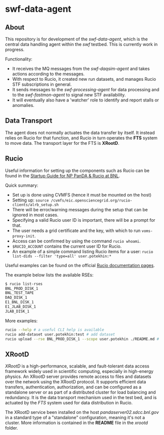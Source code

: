 # swf-data-agent

## About

This repository is for development of the _swf-data-agent_, which is 
the central data handling agent within the _swf_ testbed. This is currently
work in progress.

Functionality:
*  It receives the MQ messages from the _swf-daqsim-agent_ and takes actions
according to the messages.
* With respect to Rucio, it created new run datasets,
and manages Rucio STF subscriptions in general.
* It sends messages to the _swf-processing-agent_ for data processing and
to the _swf-fastmon-agent_ to signal new STF availability.
* It will eventually also have a 'watcher' role to identify and report stalls or anomalies.

## Data Transport

The agent does not normally actuates the data transfer by itself. It instead
relies on Rucio for that function, and Rucio in turn operates the **FTS** system
to move data. The transport layer for the FTS is **XRootD**.

## Rucio

Useful information for setting up the components such as Rucio can be found in the
[Startup Guide for NP PanDA & Rucio at BNL](https://docs.google.com/document/d/1zxtpDb44yNmd3qMW6CS7bXCtqZk-li2gPwIwnBfMNNI/edit?tab=t.0).

Quick summary:
* Set up is done using CVMFS (hence it must be mounted on the host)
* Setting up: `source /cvmfs/eic.opensciencegrid.org/rucio-clients/alrb_setup.sh`
* There will be error/warning messages during the setup that can be ignored in most cases.
* Specifying a valid Rucio user ID is important, there will be a prompt for that.
* The user needs a grid certificate and the key, with which to run `voms-proxy-init`.
* Access can be confirmed by using the command `rucio whoami`.
* `$RUCIO_ACCOUNT` contains the current user ID for Rucio.
* An example of a simple command listing Rucio items for a user: `rucio list-dids --filter 'type=all' user.potekhin:*`

Useful examples can be found on the official [Rucio documentation pages](https://rucio.github.io/documentation/user/using_the_client).

The example below lists the available RSEs:
```bash
$ rucio list-rses
BNL_PROD_DISK_1
BNL_TEST_TAPE
DAQ_DISK_1
E1_BNL_DISK_1
E1_JLAB_DISK_1
JLAB_DISK_1
```


More examples:
```bash
rucio --help # a useful CLI help is available
rucio add-dataset user.potekhin:test # add dataset
rucio upload --rse BNL_PROD_DISK_1 --scope user.potekhin ./README.md # upload to a storage endpoint
```

## XRootD

_XRootD_ is a high-performance, scalable, and fault-tolerant data access framework widely used in scientific computing, especially in high-energy physics. An XRootD server provides remote access to files and datasets over the network using the XRootD protocol. It supports efficient data transfers, authentication, authorization, and can be configured as a standalone server or as part of a distributed cluster for load balancing and redundancy. It is the data transport mechanism used in the test bed, and is actuated
by the _FTS_ system used for data distribution in Rucio.

The XRootD service been installed on the host _pandaserver02.sdcc.bnl.gov_ in a standard type
of a "standalone" configuration, meaning it's not a cluster. More information is contained in the **README** file
in the _xrootd_ folder.



